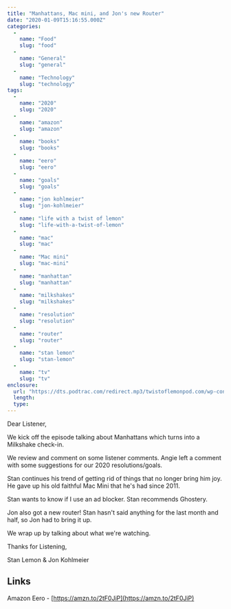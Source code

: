 ```yaml
---
title: "Manhattans, Mac mini, and Jon's new Router"
date: "2020-01-09T15:16:55.000Z"
categories: 
  - 
    name: "Food"
    slug: "food"
  - 
    name: "General"
    slug: "general"
  - 
    name: "Technology"
    slug: "technology"
tags: 
  - 
    name: "2020"
    slug: "2020"
  - 
    name: "amazon"
    slug: "amazon"
  - 
    name: "books"
    slug: "books"
  - 
    name: "eero"
    slug: "eero"
  - 
    name: "goals"
    slug: "goals"
  - 
    name: "jon kohlmeier"
    slug: "jon-kohlmeier"
  - 
    name: "life with a twist of lemon"
    slug: "life-with-a-twist-of-lemon"
  - 
    name: "mac"
    slug: "mac"
  - 
    name: "Mac mini"
    slug: "mac-mini"
  - 
    name: "manhattan"
    slug: "manhattan"
  - 
    name: "milkshakes"
    slug: "milkshakes"
  - 
    name: "resolution"
    slug: "resolution"
  - 
    name: "router"
    slug: "router"
  - 
    name: "stan lemon"
    slug: "stan-lemon"
  - 
    name: "tv"
    slug: "tv"
enclosure: 
  url: "https://dts.podtrac.com/redirect.mp3/twistoflemonpod.com/wp-content/uploads/2020/01/078-lwatol-20200109.mp3"
  length: 
  type: 
---
```


Dear Listener,

We kick off the episode talking about Manhattans which turns into a Milkshake check-in.

We review and comment on some listener comments. Angie left a comment with some suggestions for our 2020 resolutions/goals.

Stan continues his trend of getting rid of things that no longer bring him joy. He gave up his old faithful Mac Mini that he's had since 2011.

Stan wants to know if I use an ad blocker. Stan recommends Ghostery.

Jon also got a new router! Stan hasn't said anything for the last month and half, so Jon had to bring it up.

We wrap up by talking about what we're watching.

Thanks for Listening,

Stan Lemon & Jon Kohlmeier

## Links

Amazon Eero - [https://amzn.to/2tF0JiP](https://amzn.to/2tF0JiP)
